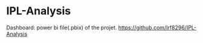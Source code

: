 # IPL-Analysis
Dashboard: power bi file(.pbix) of the projet.
https://github.com/Irf8296/IPL-Analysis
